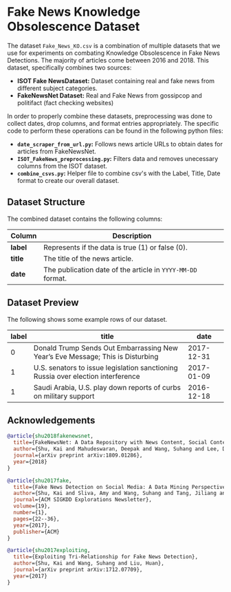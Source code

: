# Fake News Knowledge Obsolescence Dataset

The dataset `Fake_News_KO.csv` is a combination of multiple datasets that we use for experiments on combating Knowledge Obsolescence in Fake News Detections. The majority of articles come between 2016 and 2018. This dataset, specifically combines two sources:

- **ISOT Fake NewsDataset:** Dataset containing real and fake news from different subject categories.
- **FakeNewsNet Dataset:** Real and Fake News from gossipcop and politifact (fact checking websites)

In order to properly combine these datasets, preprocessing was done to collect dates, drop columns, and format entries appropriately. The specific code to perform these operations can be found in the following python files:

- **`date_scraper_from_url.py`:** Follows news article URLs to obtain dates for articles from FakeNewsNet.
- **`ISOT_FakeNews_preprocessing.py`:** Filters data and removes unecessary columns from the ISOT dataset.
- **`combine_csvs.py`:** Helper file to combine csv's with the Label, Title, Date format to create our overall dataset.
  
## Dataset Structure

The combined dataset contains the following columns:

| Column | Description |
| ------ | ----------- |
| **label** | Represents if the data is true (1) or false (0). |
| **title** | The title of the news article. |
| **date**  | The publication date of the article in `YYYY-MM-DD` format. |
  
## Dataset Preview
The following shows some example rows of our dataset.

| label | title                                  | date       |
|-------|----------------------------------------|------------|
| 0     | Donald Trump Sends Out Embarrassing New Year’s Eve Message; This is Disturbing | 2017-12-31 |
| 1     | U.S. senators to issue legislation sanctioning Russia over election interference | 2017-01-09 |
| 1     | Saudi Arabia, U.S. play down reports of curbs on military support  | 2016-12-18 |

## Acknowledgements

```bibtex
@article{shu2018fakenewsnet,
  title={FakeNewsNet: A Data Repository with News Content, Social Context and Dynamic Information for Studying Fake News on Social Media},
  author={Shu, Kai and Mahudeswaran, Deepak and Wang, Suhang and Lee, Dongwon and Liu, Huan},
  journal={arXiv preprint arXiv:1809.01286},
  year={2018}
}

@article{shu2017fake,
  title={Fake News Detection on Social Media: A Data Mining Perspective},
  author={Shu, Kai and Sliva, Amy and Wang, Suhang and Tang, Jiliang and Liu, Huan},
  journal={ACM SIGKDD Explorations Newsletter},
  volume={19},
  number={1},
  pages={22--36},
  year={2017},
  publisher={ACM}
}

@article{shu2017exploiting,
  title={Exploiting Tri-Relationship for Fake News Detection},
  author={Shu, Kai and Wang, Suhang and Liu, Huan},
  journal={arXiv preprint arXiv:1712.07709},
  year={2017}
}
